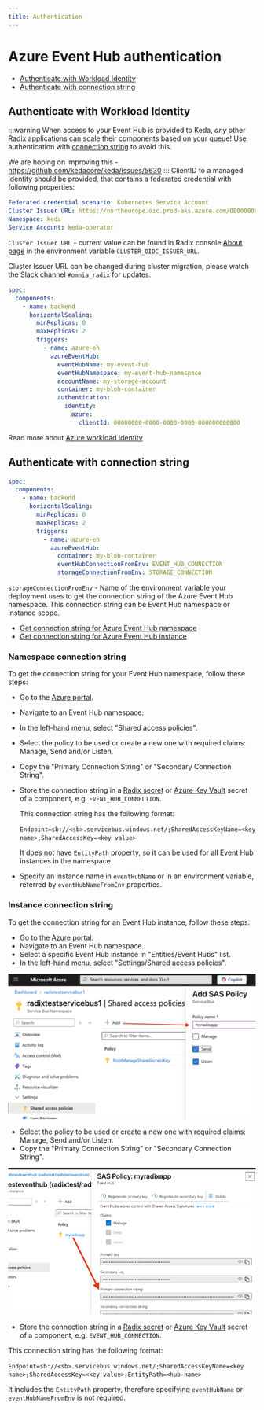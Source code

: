 ```yaml
---
title: Authentication
---
```


# Azure Event Hub authentication
* [Authenticate with Workload Identity](#authenticate-with-workload-identity)
* [Authenticate with connection string](#authenticate-with-connection-string)

## Authenticate with Workload Identity
:::warning
When access to your Event Hub is provided to Keda, _any_ other Radix applications can scale their components based on your queue! Use authentication with [connection string](#authenticate-with-connection-string) to avoid this.

We are hoping on improving this - https://github.com/kedacore/keda/issues/5630
:::
ClientID to a managed identity should be provided, that contains a federated credential with following properties:
```yaml
Federated credential scenario: Kubernetes Service Account
Cluster Issuer URL: https://northeurope.oic.prod-aks.azure.com/00000000-0000-0000-0000-000000000000/00000000-0000-0000-0000-000000000000/ 
Namespace: keda
Service Account: keda-operator
```
`Cluster Issuer URL` - current value can be found in Radix console [About page](https://console.radix.equinor.com/about) in the environment variable `CLUSTER_OIDC_ISSUER_URL`.

Cluster Issuer URL can be changed during cluster migration, please watch the Slack channel `#omnia_radix` for updates.

````yaml
spec:
  components:
    - name: backend
      horizontalScaling:
        minReplicas: 0
        maxReplicas: 2
        triggers:
          - name: azure-eh
            azureEventHub:
              eventHubName: my-event-hub
              eventHubNamespace: my-event-hub-namespace
              accountName: my-storage-account
              container: my-blob-container
              authentication:
                identity:
                  azure:
                    clientId: 00000000-0000-0000-0000-000000000000
````
Read more about [Azure workload identity](/guides/workload-identity/)

## Authenticate with connection string
````yaml
spec:
  components:
    - name: backend
      horizontalScaling:
        minReplicas: 0
        maxReplicas: 2
        triggers:
          - name: azure-eh
            azureEventHub:
              container: my-blob-container
              eventHubConnectionFromEnv: EVENT_HUB_CONNECTION
              storageConnectionFromEnv: STORAGE_CONNECTION
````
`storageConnectionFromEnv` - Name of the environment variable your deployment uses to get the connection string of the Azure Event Hub namespace. This connection string can be Event Hub namespace or instance scope.
* [Get connection string for Azure Event Hub namespace](#namespace-connection-string)
* [Get connection string for Azure Event Hub instance](#instance-connection-string)
### Namespace connection string
To get the connection string for your Event Hub namespace, follow these steps:
* Go to the [Azure portal](https://portal.azure.com/).
* Navigate to an Event Hub namespace.
* In the left-hand menu, select "Shared access policies".
* Select the policy to be used or create a new one with required claims: Manage, Send and/or Listen.
* Copy the "Primary Connection String" or "Secondary Connection String".
* Store the connection string in a [Radix secret](/radix-config#secrets-1) or [Azure Key Vault](/radix-config#azurekeyvault) secret of a component, e.g. `EVENT_HUB_CONNECTION`.

   This connection string has the following format:

   `Endpoint=sb://<sb>.servicebus.windows.net/;SharedAccessKeyName=<key name>;SharedAccessKey=<key value>`

   It does not have `EntityPath` property, so it can be used for all Event Hub instances in the namespace.

* Specify an instance name in `eventHubName` or in an environment variable, referred by `eventHubNameFromEnv` properties.

### Instance connection string
To get the connection string for an Event Hub instance, follow these steps:
* Go to the [Azure portal](https://portal.azure.com/).
* Navigate to an Event Hub namespace. 
* Select a specific Event Hub instance in "Entities/Event Hubs" list. 
* In the left-hand menu, select "Settings/Shared access policies".

![Shared access policy for event hub instance](./shared-access-policy-for-event-hub-instance.png)

* Select the policy to be used or create a new one with required claims: Manage, Send and/or Listen.
* Copy the "Primary Connection String" or "Secondary Connection String".

![Shared access policy for event hub instance connection string](./shared-access-policy-for-event-hub-instance-connection.png)

* Store the connection string in a [Radix secret](/radix-config#secrets-1) or [Azure Key Vault](/radix-config#azurekeyvault) secret of a component, e.g. `EVENT_HUB_CONNECTION`.

This connection string has the following format:

`Endpoint=sb://<sb>.servicebus.windows.net/;SharedAccessKeyName=<key name>;SharedAccessKey=<key value>;EntityPath=<hub-name>`

It includes the `EntityPath` property, therefore specifying `eventHubName` or `eventHubNameFromEnv` is not required.


